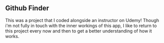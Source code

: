 
## Github Finder

This was a project that I coded alongside an instructor on Udemy! Though i'm not fully in touch with the inner workings of this app, I like to return to this project every now and then to get a better understanding of how it works.
